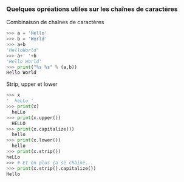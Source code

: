

### Quelques opréations utiles sur les chaînes de caractères

Combinaison de chaînes de caractères

~~~ python
>>> a = 'Hello'
>>> b = 'World'
>>> a+b
'HelloWorld'
>>> a+' '+b
'Hello World'
>>> print("%s %s" % (a,b))
Hello World
~~~

Strip, upper et lower

~~~ python
>>> x
'  heLLo '
>>> print(x)
  heLLo 
>>> print(x.upper())
  HELLO 
>>> print(x.capitalize())
  hello 
>>> print(x.lower())
  hello 
>>> print(x.strip())
heLLo
>>> # Et en plus ça se chaine...
>>> print(x.strip().capitalize())
Hello
~~~
